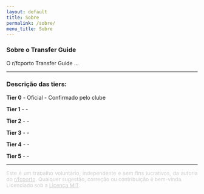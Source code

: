 ```yaml
---
layout: default
title: Sobre
permalink: /sobre/
menu_title: Sobre
---
```


### Sobre o Transfer Guide
O r/fcporto Transfer Guide ...

___

### Descrição das tiers:

**Tier 0** - Oficial - Confirmado pelo clube

**Tier 1** - -

**Tier 2** - -

**Tier 3** - -

**Tier 4** - -

**Tier 5** - -

___

<p style="font-size: 0.85rem; color: #ccc; text-align: justify;">
  Este é um trabalho voluntário, independente e sem fins lucrativos, da autoria do <a href="https://www.reddit.com/r/fcporto" target="_blank" style="color: #ccc; text-decoration: underline;">r/fcporto</a>. Qualquer sugestão, correção ou contribuição é bem-vinda.<br>
  Licenciado sob a <a href="{{ site.baseurl }}/LICENSE" target="_blank" style="color: #ccc; text-decoration: underline;">Licença MIT</a>.
</p>
